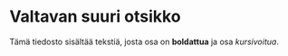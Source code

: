# Valtavan suuri otsikko

Tämä tiedosto sisältää tekstiä, josta osa on **boldattua** ja osa *kursivoitua*.
